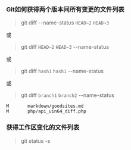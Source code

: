 
### Git如何获得两个版本间所有变更的文件列表
>git diff --name-status `HEAD~2` `HEAD~3`

或
>git diff `HEAD~2` `HEAD~3` --name-status

或
>git diff `hash1` `hash1` --name-status

或
>git diff `branch1` `branch2` --name-status
```
M       markdown/goodsites.md
M       php/api_uin64_diff.php

```

### 获得工作区变化的文件列表
>git status -s

